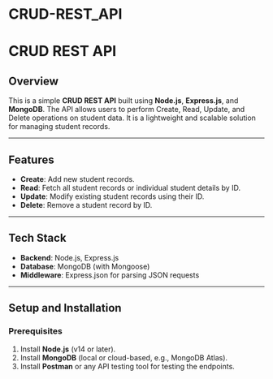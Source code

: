 # CRUD-REST_API

# **CRUD REST API**

## **Overview**

This is a simple **CRUD REST API** built using **Node.js**, **Express.js**, and **MongoDB**. The API allows users to perform Create, Read, Update, and Delete operations on student data. It is a lightweight and scalable solution for managing student records.

---

## **Features**

- **Create**: Add new student records.
- **Read**: Fetch all student records or individual student details by ID.
- **Update**: Modify existing student records using their ID.
- **Delete**: Remove a student record by ID.

---

## **Tech Stack**

- **Backend**: Node.js, Express.js
- **Database**: MongoDB (with Mongoose)
- **Middleware**: Express.json for parsing JSON requests

---

## **Setup and Installation**

### **Prerequisites**
1. Install **Node.js** (v14 or later).
2. Install **MongoDB** (local or cloud-based, e.g., MongoDB Atlas).
3. Install **Postman** or any API testing tool for testing the endpoints.
